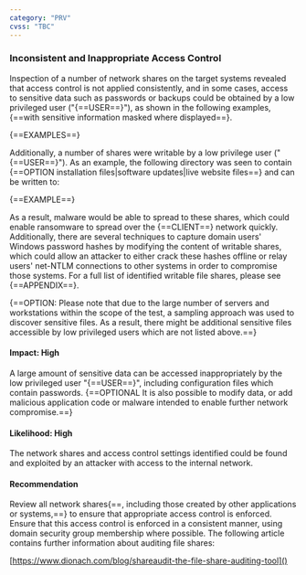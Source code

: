 ```yaml
---
category: "PRV"
cvss: "TBC"
---
```

### Inconsistent and Inappropriate Access Control
Inspection of a number of network shares on the target systems revealed that access control is not applied consistently, and in some cases, access to sensitive data such as passwords or backups could be obtained by a low privileged user ("{==USER==}"), as shown in the following examples, {==with sensitive information masked where displayed==}.

{==EXAMPLES==}

Additionally, a number of shares were writable by a low privilege user ("{==USER==}"). As an example, the following directory was seen to contain {==OPTION installation files|software updates|live website files==} and can be written to:

{==EXAMPLE==}

As a result, malware would be able to spread to these shares, which could enable ransomware to spread over the {==CLIENT==} network quickly. Additionally, there are several techniques to capture domain users' Windows password hashes by modifying the content of writable shares, which could allow an attacker to either crack these hashes offline or relay users' net-NTLM connections to other systems in order to compromise those systems. For a full list of identified writable file shares, please see {==APPENDIX==}.

{==OPTION: Please note that due to the large number of servers and workstations within the scope of the test, a sampling approach was used to discover sensitive files. As a result, there might be additional sensitive files accessible by low privileged users which are not listed above.==}
#### Impact: High
A large amount of sensitive data can be accessed inappropriately by the low privileged user "{==USER==}", including configuration files which contain passwords. {==OPTIONAL It is also possible to modify data, or add malicious application code or malware intended to enable further network compromise.==}
#### Likelihood: High
The network shares and access control settings identified could be found and exploited by an attacker with access to the internal network.
#### Recommendation
Review all network shares{==, including those created by other applications or systems,==} to ensure that appropriate access control is enforced. Ensure that this access control is enforced in a consistent manner, using domain security group membership where possible. The following article contains further information about auditing file shares:

[https://www.dionach.com/blog/shareaudit-the-file-share-auditing-tool]()
